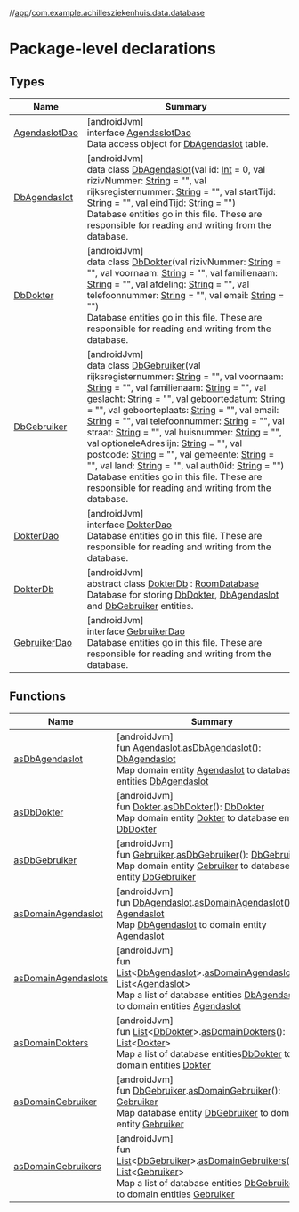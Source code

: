 //[app](../../index.md)/[com.example.achillesziekenhuis.data.database](index.md)

# Package-level declarations

## Types

| Name | Summary |
|---|---|
| [AgendaslotDao](-agendaslot-dao/index.md) | [androidJvm]<br>interface [AgendaslotDao](-agendaslot-dao/index.md)<br>Data access object for [DbAgendaslot](-db-agendaslot/index.md) table. |
| [DbAgendaslot](-db-agendaslot/index.md) | [androidJvm]<br>data class [DbAgendaslot](-db-agendaslot/index.md)(val id: [Int](https://kotlinlang.org/api/latest/jvm/stdlib/kotlin/-int/index.html) = 0, val rizivNummer: [String](https://kotlinlang.org/api/latest/jvm/stdlib/kotlin/-string/index.html) = &quot;&quot;, val rijksregisternummer: [String](https://kotlinlang.org/api/latest/jvm/stdlib/kotlin/-string/index.html) = &quot;&quot;, val startTijd: [String](https://kotlinlang.org/api/latest/jvm/stdlib/kotlin/-string/index.html) = &quot;&quot;, val eindTijd: [String](https://kotlinlang.org/api/latest/jvm/stdlib/kotlin/-string/index.html) = &quot;&quot;)<br>Database entities go in this file. These are responsible for reading and writing from the database. |
| [DbDokter](-db-dokter/index.md) | [androidJvm]<br>data class [DbDokter](-db-dokter/index.md)(val rizivNummer: [String](https://kotlinlang.org/api/latest/jvm/stdlib/kotlin/-string/index.html) = &quot;&quot;, val voornaam: [String](https://kotlinlang.org/api/latest/jvm/stdlib/kotlin/-string/index.html) = &quot;&quot;, val familienaam: [String](https://kotlinlang.org/api/latest/jvm/stdlib/kotlin/-string/index.html) = &quot;&quot;, val afdeling: [String](https://kotlinlang.org/api/latest/jvm/stdlib/kotlin/-string/index.html) = &quot;&quot;, val telefoonnummer: [String](https://kotlinlang.org/api/latest/jvm/stdlib/kotlin/-string/index.html) = &quot;&quot;, val email: [String](https://kotlinlang.org/api/latest/jvm/stdlib/kotlin/-string/index.html) = &quot;&quot;)<br>Database entities go in this file. These are responsible for reading and writing from the database. |
| [DbGebruiker](-db-gebruiker/index.md) | [androidJvm]<br>data class [DbGebruiker](-db-gebruiker/index.md)(val rijksregisternummer: [String](https://kotlinlang.org/api/latest/jvm/stdlib/kotlin/-string/index.html) = &quot;&quot;, val voornaam: [String](https://kotlinlang.org/api/latest/jvm/stdlib/kotlin/-string/index.html) = &quot;&quot;, val familienaam: [String](https://kotlinlang.org/api/latest/jvm/stdlib/kotlin/-string/index.html) = &quot;&quot;, val geslacht: [String](https://kotlinlang.org/api/latest/jvm/stdlib/kotlin/-string/index.html) = &quot;&quot;, val geboortedatum: [String](https://kotlinlang.org/api/latest/jvm/stdlib/kotlin/-string/index.html) = &quot;&quot;, val geboorteplaats: [String](https://kotlinlang.org/api/latest/jvm/stdlib/kotlin/-string/index.html) = &quot;&quot;, val email: [String](https://kotlinlang.org/api/latest/jvm/stdlib/kotlin/-string/index.html) = &quot;&quot;, val telefoonnummer: [String](https://kotlinlang.org/api/latest/jvm/stdlib/kotlin/-string/index.html) = &quot;&quot;, val straat: [String](https://kotlinlang.org/api/latest/jvm/stdlib/kotlin/-string/index.html) = &quot;&quot;, val huisnummer: [String](https://kotlinlang.org/api/latest/jvm/stdlib/kotlin/-string/index.html) = &quot;&quot;, val optioneleAdreslijn: [String](https://kotlinlang.org/api/latest/jvm/stdlib/kotlin/-string/index.html) = &quot;&quot;, val postcode: [String](https://kotlinlang.org/api/latest/jvm/stdlib/kotlin/-string/index.html) = &quot;&quot;, val gemeente: [String](https://kotlinlang.org/api/latest/jvm/stdlib/kotlin/-string/index.html) = &quot;&quot;, val land: [String](https://kotlinlang.org/api/latest/jvm/stdlib/kotlin/-string/index.html) = &quot;&quot;, val auth0id: [String](https://kotlinlang.org/api/latest/jvm/stdlib/kotlin/-string/index.html) = &quot;&quot;)<br>Database entities go in this file. These are responsible for reading and writing from the database. |
| [DokterDao](-dokter-dao/index.md) | [androidJvm]<br>interface [DokterDao](-dokter-dao/index.md)<br>Database entities go in this file. These are responsible for reading and writing from the database. |
| [DokterDb](-dokter-db/index.md) | [androidJvm]<br>abstract class [DokterDb](-dokter-db/index.md) : [RoomDatabase](https://developer.android.com/reference/kotlin/androidx/room/RoomDatabase.html)<br>Database for storing [DbDokter](-db-dokter/index.md), [DbAgendaslot](-db-agendaslot/index.md) and [DbGebruiker](-db-gebruiker/index.md) entities. |
| [GebruikerDao](-gebruiker-dao/index.md) | [androidJvm]<br>interface [GebruikerDao](-gebruiker-dao/index.md)<br>Database entities go in this file. These are responsible for reading and writing from the database. |

## Functions

| Name | Summary |
|---|---|
| [asDbAgendaslot](as-db-agendaslot.md) | [androidJvm]<br>fun [Agendaslot](../com.example.achillesziekenhuis.model/-agendaslot/index.md).[asDbAgendaslot](as-db-agendaslot.md)(): [DbAgendaslot](-db-agendaslot/index.md)<br>Map domain entity [Agendaslot](../com.example.achillesziekenhuis.model/-agendaslot/index.md) to database entities [DbAgendaslot](-db-agendaslot/index.md) |
| [asDbDokter](as-db-dokter.md) | [androidJvm]<br>fun [Dokter](../com.example.achillesziekenhuis.model/-dokter/index.md).[asDbDokter](as-db-dokter.md)(): [DbDokter](-db-dokter/index.md)<br>Map domain entity [Dokter](../com.example.achillesziekenhuis.model/-dokter/index.md) to database entity [DbDokter](-db-dokter/index.md) |
| [asDbGebruiker](as-db-gebruiker.md) | [androidJvm]<br>fun [Gebruiker](../com.example.achillesziekenhuis.model/-gebruiker/index.md).[asDbGebruiker](as-db-gebruiker.md)(): [DbGebruiker](-db-gebruiker/index.md)<br>Map domain entity [Gebruiker](../com.example.achillesziekenhuis.model/-gebruiker/index.md) to database entity [DbGebruiker](-db-gebruiker/index.md) |
| [asDomainAgendaslot](as-domain-agendaslot.md) | [androidJvm]<br>fun [DbAgendaslot](-db-agendaslot/index.md).[asDomainAgendaslot](as-domain-agendaslot.md)(): [Agendaslot](../com.example.achillesziekenhuis.model/-agendaslot/index.md)<br>Map [DbAgendaslot](-db-agendaslot/index.md) to domain entity [Agendaslot](../com.example.achillesziekenhuis.model/-agendaslot/index.md) |
| [asDomainAgendaslots](as-domain-agendaslots.md) | [androidJvm]<br>fun [List](https://kotlinlang.org/api/latest/jvm/stdlib/kotlin.collections/-list/index.html)&lt;[DbAgendaslot](-db-agendaslot/index.md)&gt;.[asDomainAgendaslots](as-domain-agendaslots.md)(): [List](https://kotlinlang.org/api/latest/jvm/stdlib/kotlin.collections/-list/index.html)&lt;[Agendaslot](../com.example.achillesziekenhuis.model/-agendaslot/index.md)&gt;<br>Map a list of database entities [DbAgendaslot](-db-agendaslot/index.md) to domain entities [Agendaslot](../com.example.achillesziekenhuis.model/-agendaslot/index.md) |
| [asDomainDokters](as-domain-dokters.md) | [androidJvm]<br>fun [List](https://kotlinlang.org/api/latest/jvm/stdlib/kotlin.collections/-list/index.html)&lt;[DbDokter](-db-dokter/index.md)&gt;.[asDomainDokters](as-domain-dokters.md)(): [List](https://kotlinlang.org/api/latest/jvm/stdlib/kotlin.collections/-list/index.html)&lt;[Dokter](../com.example.achillesziekenhuis.model/-dokter/index.md)&gt;<br>Map a list of database entities[DbDokter](-db-dokter/index.md) to domain entities [Dokter](../com.example.achillesziekenhuis.model/-dokter/index.md) |
| [asDomainGebruiker](as-domain-gebruiker.md) | [androidJvm]<br>fun [DbGebruiker](-db-gebruiker/index.md).[asDomainGebruiker](as-domain-gebruiker.md)(): [Gebruiker](../com.example.achillesziekenhuis.model/-gebruiker/index.md)<br>Map database entity [DbGebruiker](-db-gebruiker/index.md) to domain entity [Gebruiker](../com.example.achillesziekenhuis.model/-gebruiker/index.md) |
| [asDomainGebruikers](as-domain-gebruikers.md) | [androidJvm]<br>fun [List](https://kotlinlang.org/api/latest/jvm/stdlib/kotlin.collections/-list/index.html)&lt;[DbGebruiker](-db-gebruiker/index.md)&gt;.[asDomainGebruikers](as-domain-gebruikers.md)(): [List](https://kotlinlang.org/api/latest/jvm/stdlib/kotlin.collections/-list/index.html)&lt;[Gebruiker](../com.example.achillesziekenhuis.model/-gebruiker/index.md)&gt;<br>Map a list of database entities [DbGebruiker](-db-gebruiker/index.md) to domain entities [Gebruiker](../com.example.achillesziekenhuis.model/-gebruiker/index.md) |
